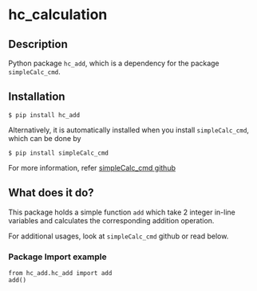 # hc_calculation

## Description

Python package `hc_add`, which is a dependency for the package `simpleCalc_cmd`. 

## Installation

```
$ pip install hc_add
```

Alternatively, it is automatically installed when you install `simpleCalc_cmd`, which can be done by
```
$ pip install simpleCalc_cmd
```
For more information, refer [simpleCalc_cmd github](https://github.com/hamsunwoo/simpleCalc_cmd)

## What does it do?
This package holds a simple function `add` which take 2 integer in-line variables and calculates the corresponding addition operation.

For additional usages, look at `simpleCalc_cmd` github or read below.

### Package Import example

```
from hc_add.hc_add import add
add()
```
